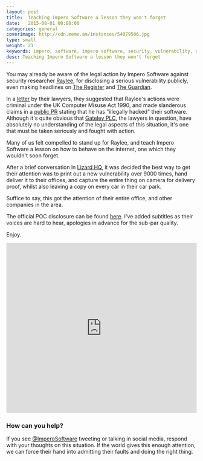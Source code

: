 ```yaml
---
layout: post
title:  Teaching Impero Software a lesson they won't forget
date:   2015-08-01 00:00:00
categories: general
coverimage: http://cdn.meme.am/instances/54079506.jpg
type: small
weight: 21
keywords: impero, software, impero software, security, vulnerability, disclosure, poc, exploit
desc: Teaching Impero Software a lesson they won't forget
---
```


You may already be aware of the legal action by Impero Software against security researcher [Raylee][0], for disclosing a serious vulnerability publicly, even making headlines on [The Register][1] and [The Guardian][2].

In a [letter][3] by their lawyers, they suggested that Raylee's actions were criminal under the UK Computer Misuse Act 1990, and made slanderous claims in a [public PR][4] stating that he has "illegally hacked" their software. Although it's quite obvious that [Gateley PLC][6], the lawyers in question, have absolutely no understanding of the legal aspects of this situation, it's one that must be taken seriously and fought with action.

Many of us felt compelled to stand up for Raylee, and teach Impero Software a lesson on how to behave on the internet, one which they wouldn't soon forget.

After a brief conversation in [Lizard HQ][7], it was decided the best way to get their attention was to print out a new vulnerability over 9000 times, hand deliver it to their offices, and capture the entire thing on camera for delivery proof, whilst also leaving a copy on every car in their car park.

Suffice to say, this got the attention of their entire office, and other companies in the area. 

The official POC disclosure can be found [here][9]. I've added subtitles as their voices are hard to hear, apologies in advance for the sub-par quality.

Enjoy.


<iframe width="100%" height="450" src="https://www.youtube.com/embed/OCh867rT1dg" frameborder="0" allowfullscreen></iframe>

### How can you help?

If you see [@ImperoSoftware][8] tweeting or talking in social media, respond with your thoughts on this situation. If the world gives this enough attention, we can force their hand into admitting their faults and doing the right thing.


[0]: https://twitter.com/TheWack0lian
[1]: http://www.theregister.co.uk/2015/07/16/school_software_firm_calls_in_lawyers_after_researcher_goes_full_disclosure/
[2]: http://www.theguardian.com/technology/2015/jul/14/security-flaw-found-in-school-internet-monitoring-software
[3]: https://pdf.yt/d/fRcZ1TWHaDkwz-Ea
[4]: https://www.imperosoftware.co.uk/wp-content/uploads/2015/08/QA-Impero-Security-Fix.pdf
[5]: https://www.imperosoftware.co.uk/wp-content/uploads/2015/08/Vulnerability-reporting-made-easy-v2.pdf
[6]: http://www.gateleyplc.com/
[7]: http://lizardhq.rum.supply/
[8]: https://twitter.com/ImperoSoftware
[9]: http://rum.supply/2015/08/04/impero-2.html
